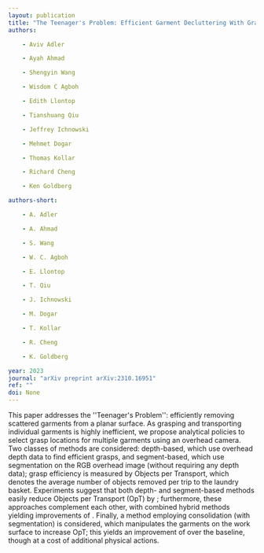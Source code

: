 ```yaml
---
layout: publication
title: "The Teenager's Problem: Efficient Garment Decluttering With Grasp Optimization"
authors:

    - Aviv Adler

    - Ayah Ahmad

    - Shengyin Wang

    - Wisdom C Agboh

    - Edith Llontop

    - Tianshuang Qiu

    - Jeffrey Ichnowski

    - Mehmet Dogar

    - Thomas Kollar

    - Richard Cheng

    - Ken Goldberg

authors-short:

    - A. Adler

    - A. Ahmad

    - S. Wang

    - W. C. Agboh

    - E. Llontop

    - T. Qiu

    - J. Ichnowski

    - M. Dogar

    - T. Kollar

    - R. Cheng

    - K. Goldberg

year: 2023
journal: "arXiv preprint arXiv:2310.16951"
ref: ""
doi: None
---
```


This paper addresses the ''Teenager's Problem'': efficiently removing scattered garments from a planar surface. As grasping and transporting individual garments is highly inefficient, we propose analytical policies to select grasp locations for multiple garments using an overhead camera. Two classes of methods are considered: depth-based, which use overhead depth data to find efficient grasps, and segment-based, which use segmentation on the RGB overhead image (without requiring any depth data); grasp efficiency is measured by Objects per Transport, which denotes the average number of objects removed per trip to the laundry basket. Experiments suggest that both depth- and segment-based methods easily reduce Objects per Transport (OpT) by ; furthermore, these approaches complement each other, with combined hybrid methods yielding improvements of . Finally, a method employing consolidation (with segmentation) is considered, which manipulates the garments on the work surface to increase OpT; this yields an improvement of  over the baseline, though at a cost of additional physical actions.
    